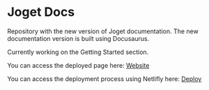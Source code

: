# Joget Docs

Repository with the new version of Joget documentation. The new documentation version is built using Docusaurus.

Currently working on the Getting Started section.

You can access the deployed page here: [Website](https://joget-docs.netlify.app/)

You can access the deployment process using Netlifly here: [Deploy](https://app.netlify.com/sites/joget-docs/overview)
